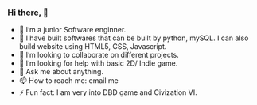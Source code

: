 ### Hi there,  👋

<!--
**Kingsleyosborn/Kingsleyosborn** is a ✨ _special_ ✨ repository because its `README.md` (this file) appears on your GitHub profile.
-->


- 🔭 I’m a junior Software enginner. 
- 🌱 I have built softwares that can be built by python, mySQL. I can also build website using HTML5, CSS, Javascript.
- 👯 I’m looking to collaborate on different projects.
- 🤔 I’m looking for help with basic 2D/ Indie game.
- 💬 Ask me about anything.  
- 📫 How to reach me: email me 
- ⚡ Fun fact: I am very into DBD game and Civization VI.


